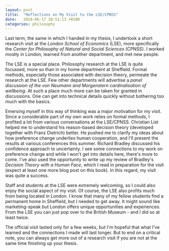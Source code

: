 ```yaml
---
layout: post
title:  "Reflections on My Visit to the LSE/CPNSS"
date:   2018-06-17 10:51:13 +0100
categories: philosophy
---
```


Last term, the same in which I handed in my thesis, I undertook a short research visit at the *London School of Economics* (LSE), more specifically the *Center for Philosophy of Natural and Social Sciences* (CPNSS). I worked mostly in London, learned from another department, and met new people. 

The LSE is a special place. Philosophy research at the LSE is quite focussed, more so than in my home department at Sheffield. Formal methods, especially those associated with decision theory, permeate the research at the LSE. Few other departments will advertise a *panel discussion of the von Neumann and Morgenstern cardinalisation of wellbeing*. At such a place much more can be taken for granted in discussions. One can get into technical details quickly without bothering too much with the basics.

Emersing myself in this way of thinking was a major motivation for my visit. Since a considerable part of my own work relies on formal methods, I profited a lot from various conversations at the LSE/CPNSS. Christian List helped me to understand his reason-based decision theory (developed together with Franz Dietrich) better. He pushed me to clarify my ideas about how preference change underlies human cooperation, and I'll present the results at various conferences this summer. Richard Bradley discussed his confidence approach to uncertainty. I see some connections to my work on preference change and while I won't get into details here, there's more to come. I've also used the opportunity to write up my review of Bradley's *Decision Theory with a Human Face*, which I read in preparation for the visit (expect at least one more blog post on this book). In this regard, my visit was quite a success.

Staff and students at the LSE were extremely welcoming, so I could also enjoy the social aspect of my visit. Of course, the LSE also profits much from being located in London. I know that many of my fellow students find a permanent home in Sheffield, but I needed to get away. It might sound like marketing-speak but London offers unique opportunities and experiences. From the LSE you can just pop over to the British Museum - and I did so at least twice.

The official visit lasted only for a few weeks, but I'm hopeful that what I've learned and the connections I made will last longer. But to end on a critical note, you can always get more out of a research visit if you are not at the same time finishing up your thesis.
